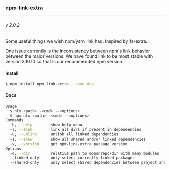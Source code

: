 ### npm-link-extra
---
###### v 2.0.2

Some useful things we wish npm/yarn link had. Inspired by fs-extra...

One issue currently is the inconsistency between npm's link behavior between the major versions. We have found link to be most stable with version 3.10.10 so that is our recommended npm version.

#### Install
```bash
$ npm install npm-link-extra --save-dev
```

#### Docs
```bash
Usage
  $ nlx <path> -<cmd> --<options>
  $ npx nlx <path> -<cmd> --<options>
Commands
  -h, --help        show help menu
  -l, --link        link all dirs if present in dependencies
  -u, --unlink      unlink all linked dependencies
  -s, --show        show all shared and/or linked dependencies
  -v, --version     get npm-link-extra package version
Options
  -d, --dir         relative path to mononrepo/dir with many modules
  --linked-only     only select currently linked packages
  --shared-only     only select shared dependencies between project and target dir
```